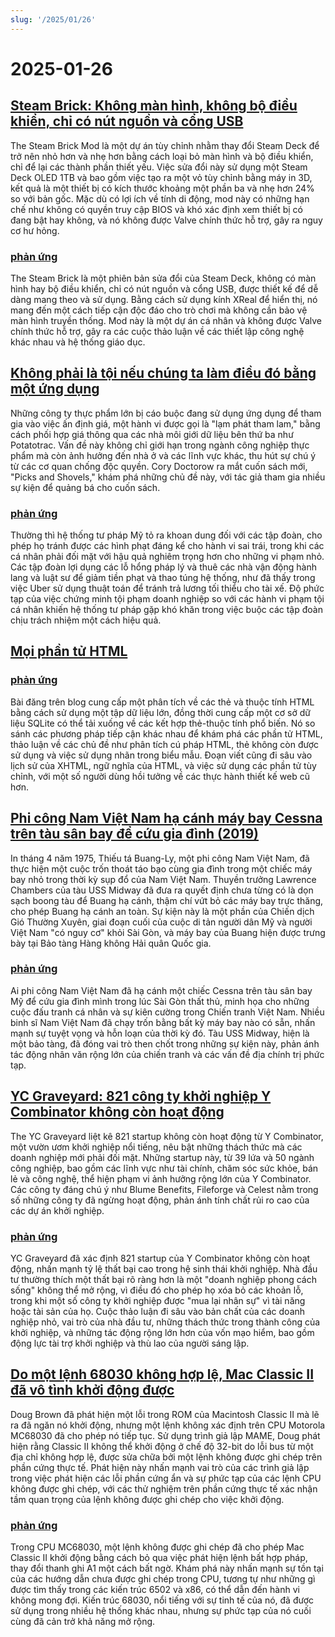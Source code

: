 ```yaml
---
slug: '/2025/01/26'
---
```


# 2025-01-26

## [Steam Brick: Không màn hình, không bộ điều khiển, chỉ có nút nguồn và cổng USB](https://crastinator-pro.github.io/steam-brick/)

The Steam Brick Mod là một dự án tùy chỉnh nhằm thay đổi Steam Deck để trở nên nhỏ hơn và nhẹ hơn bằng cách loại bỏ màn hình và bộ điều khiển, chỉ để lại các thành phần thiết yếu. Việc sửa đổi này sử dụng một Steam Deck OLED 1TB và bao gồm việc tạo ra một vỏ tùy chỉnh bằng máy in 3D, kết quả là một thiết bị có kích thước khoảng một phần ba và nhẹ hơn 24% so với bản gốc. Mặc dù có lợi ích về tính di động, mod này có những hạn chế như không có quyền truy cập BIOS và khó xác định xem thiết bị có đang bật hay không, và nó không được Valve chính thức hỗ trợ, gây ra nguy cơ hư hỏng.

### [phản ứng](https://news.ycombinator.com/item?id=42825441)

The Steam Brick là một phiên bản sửa đổi của Steam Deck, không có màn hình hay bộ điều khiển, chỉ có nút nguồn và cổng USB, được thiết kế để dễ dàng mang theo và sử dụng. Bằng cách sử dụng kính XReal để hiển thị, nó mang đến một cách tiếp cận độc đáo cho trò chơi mà không cần bảo vệ màn hình truyền thống. Mod này là một dự án cá nhân và không được Valve chính thức hỗ trợ, gây ra các cuộc thảo luận về các thiết lập công nghệ khác nhau và hệ thống giáo dục.

## [Không phải là tội nếu chúng ta làm điều đó bằng một ứng dụng](https://pluralistic.net/2025/01/25/potatotrac/#carbo-loading)

Những công ty thực phẩm lớn bị cáo buộc đang sử dụng ứng dụng để tham gia vào việc ấn định giá, một hành vi được gọi là "lạm phát tham lam," bằng cách phối hợp giá thông qua các nhà môi giới dữ liệu bên thứ ba như Potatotrac. Vấn đề này không chỉ giới hạn trong ngành công nghiệp thực phẩm mà còn ảnh hưởng đến nhà ở và các lĩnh vực khác, thu hút sự chú ý từ các cơ quan chống độc quyền. Cory Doctorow ra mắt cuốn sách mới, "Picks and Shovels," khám phá những chủ đề này, với tác giả tham gia nhiều sự kiện để quảng bá cho cuốn sách.

### [phản ứng](https://news.ycombinator.com/item?id=42830646)

Thường thì hệ thống tư pháp Mỹ tỏ ra khoan dung đối với các tập đoàn, cho phép họ tránh được các hình phạt đáng kể cho hành vi sai trái, trong khi các cá nhân phải đối mặt với hậu quả nghiêm trọng hơn cho những vi phạm nhỏ. Các tập đoàn lợi dụng các lỗ hổng pháp lý và thuê các nhà vận động hành lang và luật sư để giảm tiền phạt và thao túng hệ thống, như đã thấy trong việc Uber sử dụng thuật toán để tránh trả lương tối thiểu cho tài xế. Độ phức tạp của việc chứng minh tội phạm doanh nghiệp so với các hành vi phạm tội cá nhân khiến hệ thống tư pháp gặp khó khăn trong việc buộc các tập đoàn chịu trách nhiệm một cách hiệu quả.

## [Mọi phần tử HTML](https://iamwillwang.com/dollar/every-html-element/)

### [phản ứng](https://news.ycombinator.com/item?id=42823722)

Bài đăng trên blog cung cấp một phân tích về các thẻ và thuộc tính HTML bằng cách sử dụng một tập dữ liệu lớn, đồng thời cung cấp một cơ sở dữ liệu SQLite có thể tải xuống về các kết hợp thẻ-thuộc tính phổ biến. Nó so sánh các phương pháp tiếp cận khác nhau để khám phá các phần tử HTML, thảo luận về các chủ đề như phân tích cú pháp HTML, thẻ không còn được sử dụng và việc sử dụng nhãn trong biểu mẫu. Đoạn viết cũng đi sâu vào lịch sử của XHTML, ngữ nghĩa của HTML, và việc sử dụng các phần tử tùy chỉnh, với một số người dùng hồi tưởng về các thực hành thiết kế web cũ hơn.

## [Phi công Nam Việt Nam hạ cánh máy bay Cessna trên tàu sân bay để cứu gia đình (2019)](https://www.historynet.com/maj-buang-lys-daring-feat-to-save-his-family/)

In tháng 4 năm 1975, Thiếu tá Buang-Ly, một phi công Nam Việt Nam, đã thực hiện một cuộc trốn thoát táo bạo cùng gia đình trong một chiếc máy bay nhỏ trong thời kỳ sụp đổ của Nam Việt Nam. Thuyền trưởng Lawrence Chambers của tàu USS Midway đã đưa ra quyết định chưa từng có là dọn sạch boong tàu để Buang hạ cánh, thậm chí vứt bỏ các máy bay trực thăng, cho phép Buang hạ cánh an toàn. Sự kiện này là một phần của Chiến dịch Gió Thường Xuyên, giai đoạn cuối của cuộc di tản người dân Mỹ và người Việt Nam "có nguy cơ" khỏi Sài Gòn, và máy bay của Buang hiện được trưng bày tại Bảo tàng Hàng không Hải quân Quốc gia.

### [phản ứng](https://news.ycombinator.com/item?id=42826536)

Ai phi công Nam Việt Nam đã hạ cánh một chiếc Cessna trên tàu sân bay Mỹ để cứu gia đình mình trong lúc Sài Gòn thất thủ, minh họa cho những cuộc đấu tranh cá nhân và sự kiên cường trong Chiến tranh Việt Nam. Nhiều binh sĩ Nam Việt Nam đã chạy trốn bằng bất kỳ máy bay nào có sẵn, nhấn mạnh sự tuyệt vọng và hỗn loạn của thời kỳ đó. Tàu USS Midway, hiện là một bảo tàng, đã đóng vai trò then chốt trong những sự kiện này, phản ánh tác động nhân văn rộng lớn của chiến tranh và các vấn đề địa chính trị phức tạp.

## [YC Graveyard: 821 công ty khởi nghiệp Y Combinator không còn hoạt động](https://ycgraveyard.iamwillwang.com/)

The YC Graveyard liệt kê 821 startup không còn hoạt động từ Y Combinator, một vườn ươm khởi nghiệp nổi tiếng, nêu bật những thách thức mà các doanh nghiệp mới phải đối mặt. Những startup này, từ 39 lứa và 50 ngành công nghiệp, bao gồm các lĩnh vực như tài chính, chăm sóc sức khỏe, bán lẻ và công nghệ, thể hiện phạm vi ảnh hưởng rộng lớn của Y Combinator. Các công ty đáng chú ý như Blume Benefits, Fileforge và Celest nằm trong số những công ty đã ngừng hoạt động, phản ánh tính chất rủi ro cao của các dự án khởi nghiệp.

### [phản ứng](https://news.ycombinator.com/item?id=42828198)

YC Graveyard đã xác định 821 startup của Y Combinator không còn hoạt động, nhấn mạnh tỷ lệ thất bại cao trong hệ sinh thái khởi nghiệp. Nhà đầu tư thường thích một thất bại rõ ràng hơn là một "doanh nghiệp phong cách sống" không thể mở rộng, vì điều đó cho phép họ xóa bỏ các khoản lỗ, trong khi một số công ty khởi nghiệp được "mua lại nhân sự" vì tài năng hoặc tài sản của họ. Cuộc thảo luận đi sâu vào bản chất của các doanh nghiệp nhỏ, vai trò của nhà đầu tư, những thách thức trong thành công của khởi nghiệp, và những tác động rộng lớn hơn của vốn mạo hiểm, bao gồm động lực tài trợ khởi nghiệp và thù lao của người sáng lập.

## [Do một lệnh 68030 không hợp lệ, Mac Classic II đã vô tình khởi động được](https://www.downtowndougbrown.com/2025/01/the-invalid-68030-instruction-that-accidentally-allowed-the-mac-classic-ii-to-successfully-boot-up/)

Doug Brown đã phát hiện một lỗi trong ROM của Macintosh Classic II mà lẽ ra đã ngăn nó khởi động, nhưng một lệnh không xác định trên CPU Motorola MC68030 đã cho phép nó tiếp tục. Sử dụng trình giả lập MAME, Doug phát hiện rằng Classic II không thể khởi động ở chế độ 32-bit do lỗi bus từ một địa chỉ không hợp lệ, được sửa chữa bởi một lệnh không được ghi chép trên phần cứng thực tế. Phát hiện này nhấn mạnh vai trò của các trình giả lập trong việc phát hiện các lỗi phần cứng ẩn và sự phức tạp của các lệnh CPU không được ghi chép, với các thử nghiệm trên phần cứng thực tế xác nhận tầm quan trọng của lệnh không được ghi chép cho việc khởi động.

### [phản ứng](https://news.ycombinator.com/item?id=42824562)

Trong CPU MC68030, một lệnh không được ghi chép đã cho phép Mac Classic II khởi động bằng cách bỏ qua việc phát hiện lệnh bất hợp pháp, thay đổi thanh ghi A1 một cách bất ngờ. Khám phá này nhấn mạnh sự tồn tại của các hướng dẫn chưa được ghi chép trong CPU, tương tự như những gì được tìm thấy trong các kiến trúc 6502 và x86, có thể dẫn đến hành vi không mong đợi. Kiến trúc 68030, nổi tiếng với sự tinh tế của nó, đã được sử dụng trong nhiều hệ thống khác nhau, nhưng sự phức tạp của nó cuối cùng đã cản trở khả năng mở rộng.

<head>
  <meta property="og:title" content="Steam Brick: Không màn hình, không bộ điều khiển, chỉ có nút nguồn và cổng USB" />
  <meta property="og:type" content="website" />
  <meta property="og:image" content="https://og.cho.sh/api/og/?title=Steam%20Brick%3A%20Kh%C3%B4ng%20m%C3%A0n%20h%C3%ACnh%2C%20kh%C3%B4ng%20b%E1%BB%99%20%C4%91i%E1%BB%81u%20khi%E1%BB%83n%2C%20ch%E1%BB%89%20c%C3%B3%20n%C3%BAt%20ngu%E1%BB%93n%20v%C3%A0%20c%E1%BB%95ng%20USB&subheading=Ch%E1%BB%A7%20Nh%E1%BA%ADt%2C%2026%20th%C3%A1ng%201%2C%202025%3A%20T%C3%B3m%20t%E1%BA%AFt%20tin%20t%E1%BB%A9c%20v%E1%BB%81%20hacker" />
</head>
